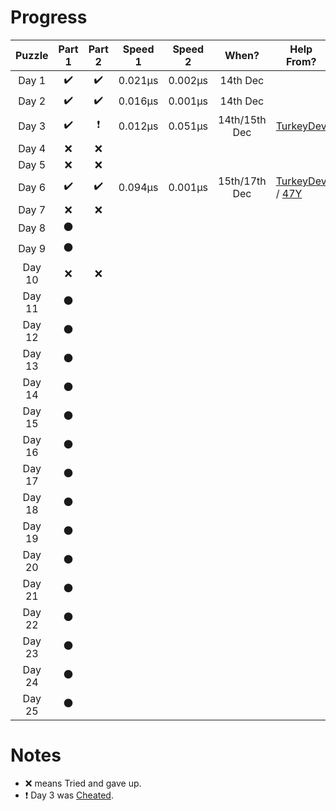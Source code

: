 # __Progress__

| Puzzle | Part 1 | Part 2 | Speed 1 | Speed 2 |     When?     | Help From?                                                                   |
|:------:|:------:|:------:|:-------:|:-------:|:-------------:| ---------------------------------------------------------------------------- |
|  Day 1 |   ✔️   |   ✔️   | 0.021µs | 0.002µs |    14th Dec   |                                                                              |
|  Day 2 |   ✔️   |   ✔️   | 0.016µs | 0.001µs |    14th Dec   |                                                                              |
|  Day 3 |   ✔️   |    ❗   | 0.012µs | 0.051µs | 14th/15th Dec | [TurkeyDev](https://github.com/TheTurkeyDev)                                 |
|  Day 4 |    ❌   |    ❌   |         |         |               |                                                                              |
|  Day 5 |    ❌   |    ❌   |         |         |               |                                                                              |
|  Day 6 |   ✔️   |   ✔️   | 0.094µs | 0.001µs | 15th/17th Dec | [TurkeyDev](https://github.com/TheTurkeyDev) / [47Y](https://github.com/47y) |
|  Day 7 |    ❌   |    ❌   |         |         |               |                                                                              |
|  Day 8 |    ⚫   |        |         |         |               |                                                                              |
|  Day 9 |    ⚫   |        |         |         |               |                                                                              |
| Day 10 |    ❌   |    ❌   |         |         |               |                                                                              |
| Day 11 |    ⚫   |        |         |         |               |                                                                              |
| Day 12 |    ⚫   |        |         |         |               |                                                                              |
| Day 13 |    ⚫   |        |         |         |               |                                                                              |
| Day 14 |    ⚫   |        |         |         |               |                                                                              |
| Day 15 |    ⚫   |        |         |         |               |                                                                              |
| Day 16 |    ⚫   |        |         |         |               |                                                                              |
| Day 17 |    ⚫   |        |         |         |               |                                                                              |
| Day 18 |    ⚫   |        |         |         |               |                                                                              |
| Day 19 |    ⚫   |        |         |         |               |                                                                              |
| Day 20 |    ⚫   |        |         |         |               |                                                                              |
| Day 21 |    ⚫   |        |         |         |               |                                                                              |
| Day 22 |    ⚫   |        |         |         |               |                                                                              |
| Day 23 |    ⚫   |        |         |         |               |                                                                              |
| Day 24 |    ⚫   |        |         |         |               |                                                                              |
| Day 25 |    ⚫   |        |         |         |               |                                                                              |


# Notes

- ❌ means Tried and gave up.
- ❗ Day 3 was [Cheated](https://github.com/itsjusttriz/AdventOfCode/blob/0ba9757da2eedc35c187db3617db3ac80e87e540/src/2021/Day3.js#L63-L68).